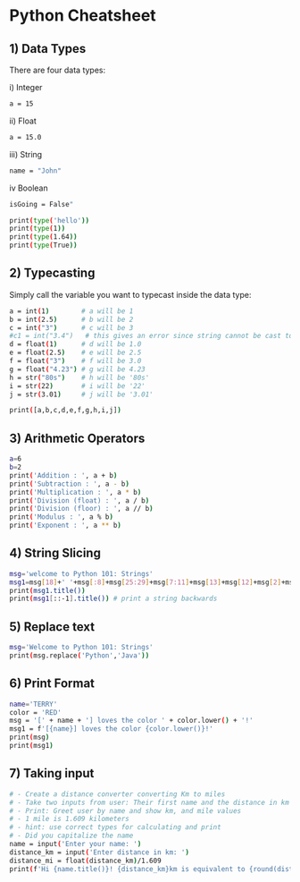 # Python Cheatsheet

## 1) Data Types
There are four data types:

i) Integer
```bash
a = 15
```
ii) Float
```bash
a = 15.0
```
iii) String
```bash
name = "John"
```
iv Boolean
```bash
isGoing = False"
```

```bash
print(type('hello'))
print(type(1))
print(type(1.64))
print(type(True))
```

## 2) Typecasting
Simply call the variable you want to typecast inside the data type:
```bash
a = int(1)        # a will be 1
b = int(2.5)      # b will be 2
c = int("3")      # c will be 3
#c1 = int("3.4")   # this gives an error since string cannot be cast to int
d = float(1)      # d will be 1.0
e = float(2.5)    # e will be 2.5
f = float("3")    # f will be 3.0
g = float("4.23") # g will be 4.23
h = str("80s")    # h will be '80s'
i = str(22)       # i will be '22'
j = str(3.01)     # j will be '3.01'

print([a,b,c,d,e,f,g,h,i,j])
```

## 3) Arithmetic Operators
```bash
a=6
b=2
print('Addition : ', a + b)
print('Subtraction : ', a - b)
print('Multiplication : ', a * b)
print('Division (float) : ', a / b)
print('Division (floor) : ', a // b)
print('Modulus : ', a % b)
print('Exponent : ', a ** b)
```

## 4) String Slicing
```bash
msg='welcome to Python 101: Strings'
msg1=msg[18]+' '+msg[:8]+msg[25:29]+msg[7:11]+msg[13]+msg[12]+msg[2]+msg[1]+msg[-5]  
print(msg1.title())
print(msg1[::-1].title()) # print a string backwards
```

## 5) Replace text
```bash
msg='Welcome to Python 101: Strings'
print(msg.replace('Python','Java'))
```

## 6) Print Format
```bash
name='TERRY'
color = 'RED'
msg = '[' + name + '] loves the color ' + color.lower() + '!'
msg1 = f'[{name}] loves the color {color.lower()}!'
print(msg)
print(msg1)
```

## 7) Taking input
```bash
# - Create a distance converter converting Km to miles
# - Take two inputs from user: Their first name and the distance in km
# - Print: Greet user by name and show km, and mile values
# - 1 mile is 1.609 kilometers
# - hint: use correct types for calculating and print
# - Did you capitalize the name
name = input('Enter your name: ')
distance_km = input('Enter distance in km: ')
distance_mi = float(distance_km)/1.609
print(f'Hi {name.title()}! {distance_km}km is equivalent to {round(distance_mi,2)} miles.')
```
